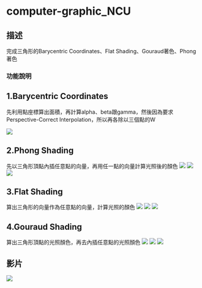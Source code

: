 # computer-graphic_NCU

## 描述
完成三角形的Barycentric Coordinates、Flat Shading、Gouraud著色、Phong著色

### 功能說明
## 1.Barycentric Coordinates
先利用點座標算出面積，再計算alpha、beta跟gamma，然後因為要求Perspective-Correct Interpolation，所以再各除以三個點的W

![](ima1.jpg)
## 2.Phong Shading
先以三角形頂點內插任意點的向量，再用任一點的向量計算光照後的顏色
![](ima2.jpg)
![](ima3.jpg)
![](ima4.jpg)
## 3.Flat Shading
算出三角形的向量作為任意點的向量，計算光照的顏色
![](flat1.jpg)
![](flat2.jpg)
![](flat3.jpg)
## 4.Gouraud Shading
算出三角形頂點的光照顏色，再去內插任意點的光照顏色
![](g1.jpg)
![](g2.jpg)
![](g3.jpg)

## 影片
![](ggg.gif)
